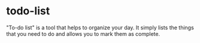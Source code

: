# todo-list
"To-do list" is a tool that helps to organize your day. It simply lists the things that you need to do and allows you to mark them as complete.
